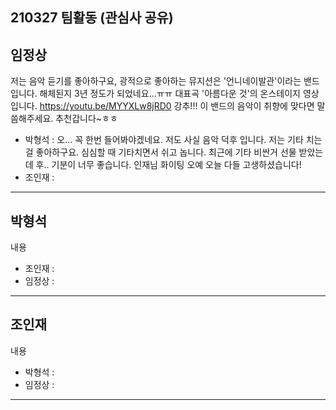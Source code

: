 ## 210327 팀활동 (관심사 공유)

## 임정상

저는 음악 듣기를 좋아하구요, 광적으로 좋아하는 뮤지션은 '언니네이발관'이라는 밴드입니다. 해체된지 3년 정도가 되었네요...ㅠㅠ 
대표곡 '아름다운 것'의 온스테이지 영상입니다. 
https://youtu.be/MYYXLw8jRD0
강추!!! 이 밴드의 음악이 취향에 맞다면 말씀해주세요. 추천갑니다~ㅎㅎ

* 박형석 : 오... 꼭 한번 들어봐야겠네요.
  저도 사실 음악 덕후 입니다. 저는 기타 치는 걸 좋아하구요.
  심심할 때 기타치면서 쉬고 놉니다. 
  최근에 기타 비싼거 선물 받았는데 후.. 기분이 너무 좋습니다.
  인재님 화이팅
  오예
  오늘 다들 고생하셨습니다!
* 조인재 :

---

## 박형석

내용

* 조인재 : 
* 임정상 : 

---

## 조인재 

내용

* 박형석 : 
* 임정상 : 

---

